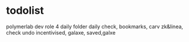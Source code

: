 # todolist
polymerlab dev role 4
daily folder daily check, bookmarks, carv zk&linea, check undo incentivised, galaxe, saved,galxe
